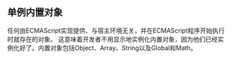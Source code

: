 ## 单例内置对象

任何由ECMAScript实现提供、与宿主环境无关，并在ECMAScript程序开始执行时就存在的对象。
这意味着开发者不用显示地实例化内置对象，因为他们已经实例化好了。内置对象包括Object、Array、String以及Global和Math。

